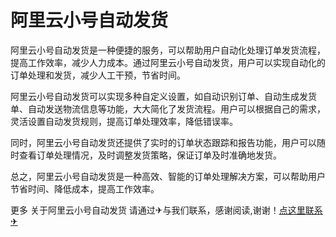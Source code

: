 # 阿里云小号自动发货

阿里云小号自动发货是一种便捷的服务，可以帮助用户自动化处理订单发货流程，提高工作效率，减少人力成本。通过阿里云小号自动发货，用户可以实现自动化的订单处理和发货，减少人工干预，节省时间。

阿里云小号自动发货可以实现多种自定义设置，如自动识别订单、自动生成发货单、自动发送物流信息等功能，大大简化了发货流程。用户可以根据自己的需求，灵活设置自动发货规则，提高订单处理效率，降低错误率。

同时，阿里云小号自动发货还提供了实时的订单状态跟踪和报告功能，用户可以随时查看订单处理情况，及时调整发货策略，保证订单及时准确地发货。

总之，阿里云小号自动发货是一种高效、智能的订单处理解决方案，可以帮助用户节省时间、降低成本，提高工作效率。

更多 关于阿里云小号自动发货 请通过✈与我们联系，感谢阅读,谢谢！[点这里联系✈](https://c.k02.cc)